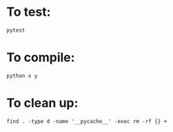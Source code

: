 # To test: 
```
pytest
```

# To compile:
```
python x y
```

# To clean up:
```
find . -type d -name '__pycache__' -exec rm -rf {} +
```

